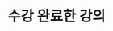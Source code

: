 ---
title: "수강 완료한 강의"
summary: "1학년 2학기부터 3학년 1학기까지 수강 완료한 강의 목록"
type: landing
layout: list

sections:

  # -----------------------------
  # 상단 소개 섹션
  # -----------------------------
  - block: markdown
    id: intro
    content:
      title: "수강 강의"
      text: |
        김예은이 전북대학교 컴퓨터인공지능학부에 재학하면서  
        3학년 2학기까지 수강한 모든 전공 과목들을 한눈에 볼 수 있습니다.  

        - [수강 중인 강의로 이동](#current-courses)
        - [수강 완료한 강의 보기](/courses/completed/)
    design:
      spacing:
        padding: [40, 0, 20, 0]

  # -----------------------------
  # 현재 수강 중인 강의 섹션 (홈 하단과 동일 + 카드형 미리보기)
  # -----------------------------
  - block: markdown
    id: current-courses
    content:
      title: "[현재 수강 중인 강의](/#current-courses)"
      text: |
        김예은이 현재 3학년 2학기에 수강 중인 강의 목록입니다.  
        아래는 홈 페이지의 '수강 중인 강의' 섹션 미리보기입니다.
    design:
      spacing:
        padding: [40, 0, 40, 0]

  - block: collection
    id: current-preview
    content:
      title: ""
      page_type: course
      filters:
        tag: "3-2"
      count: 3
      order: asc
    design:
      view: card
      columns: 3
      show_image: true
      show_title: true
      show_summary: true
      show_date: false
      show_read_more: false
      spacing:
        padding: [0, 0, 40, 0]

  # -----------------------------
  # 모든 강의 보기 안내 섹션
  # -----------------------------
  - block: markdown
    id: courses
    content:
      title: "📚 모든 강의 보기"
      subtitle: "1학년부터 3학년까지 수강한 전공 과목"
      text: "각 카드를 클릭하면 학기별 상세 페이지로 이동합니다."
    design:
      spacing:
        padding: [40, 0, 20, 0]

  # -----------------------------
  # 학기별 강의 슬라이드
  # -----------------------------
  - block: collection
    id: courses1-2
    content:
      title: "1학년 2학기"
      page_type: course
      filters:
        tag: "1-2"
      count: 0
      order: asc
    design:
      view: slider
      height: 420px
      interval: 3000
      buttons: true
      indicators: true
      show_image: true
      show_title: true
      show_read_more: false
      show_date: false
      show_summary: false
      spacing:
        padding: [40, 0, 0, 0]

  - block: collection
    id: courses2-1
    content:
      title: "2학년 1학기"
      page_type: course
      filters:
        tag: "2-1"
      count: 0
      order: asc
    design:
      view: slider
      height: 420px
      interval: 3000
      buttons: true
      indicators: true
      show_image: true
      show_title: true
      show_read_more: false
      show_date: false
      show_summary: false
      spacing:
        padding: [40, 0, 0, 0]

  - block: collection
    id: courses2-2
    content:
      title: "2학년 2학기"
      page_type: course
      filters:
        tag: "2-2"
      count: 0
      order: asc
    design:
      view: slider
      height: 420px
      interval: 3000
      buttons: true
      indicators: true
      show_image: true
      show_title: true
      show_read_more: false
      show_date: false
      show_summary: false
      spacing:
        padding: [40, 0, 0, 0]

  - block: collection
    id: courses3-1
    content:
      title: "3학년 1학기"
      page_type: course
      filters:
        tag: "3-1"
      count: 0
      order: asc
    design:
      view: slider
      height: 420px
      interval: 3000
      buttons: true
      indicators: true
      show_image: true
      show_title: true
      show_read_more: false
      show_date: false
      show_summary: false
      spacing:
        padding: [40, 0, 0, 0]

  - block: collection
    id: courses3-2
    content:
      title: "3학년 2학기"
      page_type: course
      filters:
        tag: "3-2"
      count: 0
      order: asc
    design:
      view: slider
      height: 420px
      interval: 3000
      buttons: true
      indicators: true
      show_image: true
      show_title: true
      show_read_more: false
      show_date: false
      show_summary: false
      spacing:
        padding: [40, 0, 60, 0]
---